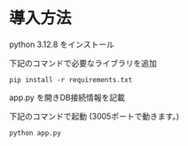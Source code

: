 # 導入方法

python 3.12.8 をインストール

下記のコマンドで必要なライブラリを追加

```
pip install -r requirements.txt
```

app.py を開きDB接続情報を記載


下記のコマンドで起動 (3005ポートで動きます。)

```
python app.py
```






